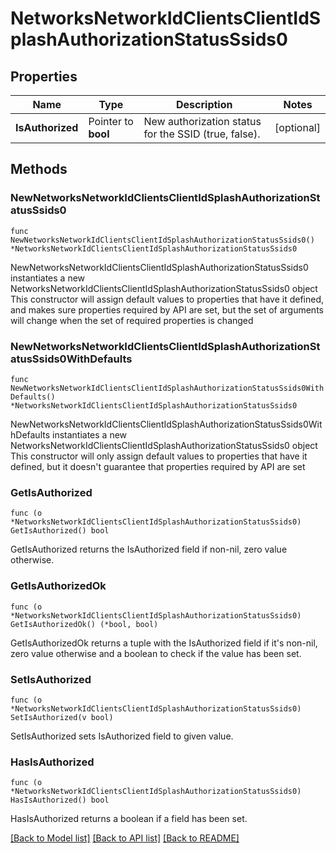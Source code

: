 # NetworksNetworkIdClientsClientIdSplashAuthorizationStatusSsids0

## Properties

Name | Type | Description | Notes
------------ | ------------- | ------------- | -------------
**IsAuthorized** | Pointer to **bool** | New authorization status for the SSID (true, false). | [optional] 

## Methods

### NewNetworksNetworkIdClientsClientIdSplashAuthorizationStatusSsids0

`func NewNetworksNetworkIdClientsClientIdSplashAuthorizationStatusSsids0() *NetworksNetworkIdClientsClientIdSplashAuthorizationStatusSsids0`

NewNetworksNetworkIdClientsClientIdSplashAuthorizationStatusSsids0 instantiates a new NetworksNetworkIdClientsClientIdSplashAuthorizationStatusSsids0 object
This constructor will assign default values to properties that have it defined,
and makes sure properties required by API are set, but the set of arguments
will change when the set of required properties is changed

### NewNetworksNetworkIdClientsClientIdSplashAuthorizationStatusSsids0WithDefaults

`func NewNetworksNetworkIdClientsClientIdSplashAuthorizationStatusSsids0WithDefaults() *NetworksNetworkIdClientsClientIdSplashAuthorizationStatusSsids0`

NewNetworksNetworkIdClientsClientIdSplashAuthorizationStatusSsids0WithDefaults instantiates a new NetworksNetworkIdClientsClientIdSplashAuthorizationStatusSsids0 object
This constructor will only assign default values to properties that have it defined,
but it doesn't guarantee that properties required by API are set

### GetIsAuthorized

`func (o *NetworksNetworkIdClientsClientIdSplashAuthorizationStatusSsids0) GetIsAuthorized() bool`

GetIsAuthorized returns the IsAuthorized field if non-nil, zero value otherwise.

### GetIsAuthorizedOk

`func (o *NetworksNetworkIdClientsClientIdSplashAuthorizationStatusSsids0) GetIsAuthorizedOk() (*bool, bool)`

GetIsAuthorizedOk returns a tuple with the IsAuthorized field if it's non-nil, zero value otherwise
and a boolean to check if the value has been set.

### SetIsAuthorized

`func (o *NetworksNetworkIdClientsClientIdSplashAuthorizationStatusSsids0) SetIsAuthorized(v bool)`

SetIsAuthorized sets IsAuthorized field to given value.

### HasIsAuthorized

`func (o *NetworksNetworkIdClientsClientIdSplashAuthorizationStatusSsids0) HasIsAuthorized() bool`

HasIsAuthorized returns a boolean if a field has been set.


[[Back to Model list]](../README.md#documentation-for-models) [[Back to API list]](../README.md#documentation-for-api-endpoints) [[Back to README]](../README.md)


